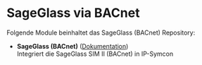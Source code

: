 # SageGlass via BACnet

Folgende Module beinhaltet das SageGlass (BACnet) Repository:

- __SageGlass (BACnet)__ ([Dokumentation](SageGlass))  
	Integriert die SageGlass SIM II (BACnet) in IP-Symcon
